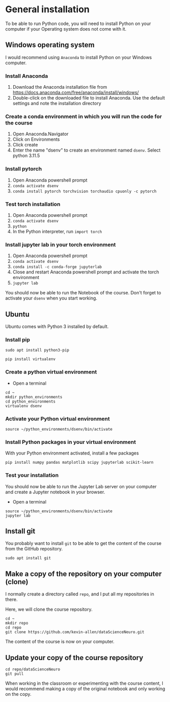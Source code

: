# General installation

To be able to run Python code, you will need to install Python on your computer if your Operating system does not come with it.

## Windows operating system

I would recommend using `Anaconda` to install Python on your Windows computer.

### Install Anaconda

1. Download the Anaconda installation file from https://docs.anaconda.com/free/anaconda/install/windows/
2. Double-click on the downloaded file to install Anaconda. Use the default settings and note the installation directory

### Create a conda environment in which you will run the code for the course


1. Open Anaconda.Navigator
2. Click on Environments
3. Click create
4. Enter the name "dsenv" to create an environment named `dsenv`. Select python 3.11.5

### Install pytorch

1. Open Anaconda powershell prompt
2. `conda activate dsenv`
3. `conda install pytorch torchvision torchaudio cpuonly -c pytorch`

### Test torch installation
1. Open Anaconda powershell prompt
2. `conda activate dsenv`
3. `python`
4. In the Python interpreter, run `import torch`

### Install jupyter lab in your torch environment
1. Open Anaconda powershell prompt
2. `conda activate dsenv`
3. `conda install -c conda-forge jupyterlab`
4. Close and restart Anaconda powershell prompt and activate the torch environment
5. `jupyter lab`


You should now be able to run the Notebook of the course. 
Don't forget to activate your `dsenv` when you start working.


## Ubuntu

Ubuntu comes with Python 3 installed by default.

### Install pip

```
sudo apt install python3-pip
```

```
pip install virtualenv
```


### Create a python virtual environment

*  Open a terminal
```
cd ~
mkdir python_environments
cd python_environments
virtualenv dsenv
```

### Activate your Python virtual environment

```
source ~/python_environments/dsenv/bin/activate
```

### Install Python packages in your virtual environment

With your Python environment activated, install a few packages

```
pip install numpy pandas matplotlib scipy jupyterlab scikit-learn
```


### Test your installation

You should now be able to run the Jupyter Lab server on your computer and create a Jupyter notebook in your browser.

* Open a terminal

```
source ~/python_environments/dsenv/bin/activate
jupyter lab
```


## Install git

You probably want to install `git` to be able to get the content of the course from the GitHub repository.

```
sudo apt install git
```


## Make a copy of the repository on your computer (clone)

I normally create a directory called `repo`, and I put all my repositories in there. 

Here, we will clone the course repository.

```
cd ~
mkdir repo
cd repo
git clone https://github.com/kevin-allen/dataScienceNeuro.git
```

The content of the course is now on your computer.

## Update your copy of the course repository

```
cd repo/dataScienceNeuro
git pull
```

When working in the classroom or experimenting with the course content, I would recommend making a copy of the original notebook and only working on the copy. 

